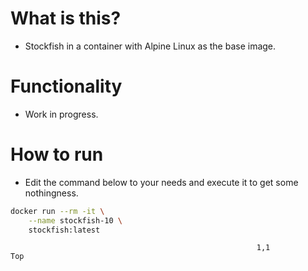 # What is this?
* Stockfish in a container with Alpine Linux as the base image.

# Functionality
* Work in progress. 
  
# How to run
* Edit the command below to your needs and execute it to get some nothingness. 
```sh
docker run --rm -it \
	--name stockfish-10 \
	stockfish:latest
```	
                                                           1,1           Top
